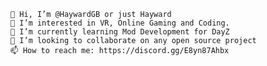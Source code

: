 
    👋 Hi, I’m @HaywardGB or just Hayward
    👀 I’m interested in VR, Online Gaming and Coding.
    🌱 I’m currently learning Mod Development for DayZ
    💞️ I’m looking to collaborate on any open source project
    📫 How to reach me: https://discord.gg/E8yn87Ahbx
